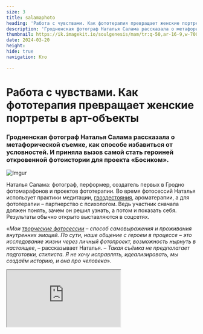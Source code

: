 ```yaml
---
size: 3
title: salamaphoto
heading: 'Работа с чувствами. Как фототерапия превращает женские портреты в арт-объекты'
description: 'Гродненская фотограф Наталья Салама рассказала о метафорической съемке, как способе избавиться от условностей. И приняла вызов самой стать героиней откровенной фотоистории для проекта «Босиком».'
thumbnail: https://ik.imagekit.io/soulgenesis/mam/tr:q-50,ar-16-9,w-700/VN20240503_172735.1.gif
date: 2024-03-20
height: 
hide: true
navigation: Кто

---
```

# **Работа с чувствами. Как фототерапия превращает женские портреты в арт-объекты**

### Гродненская фотограф Наталья Салама рассказала о метафорической съемке, как способе избавиться от условностей. И приняла вызов самой стать героиней откровенной фотоистории для проекта «Босиком».

![Imgur](https://i.imgur.com/JWAKziF.jpg)

Наталья Салама: фотограф, перформер, создатель первых в Гродно фотомарафонов и проектов фототерапии. Во время фотосессий Наталья использует практики медитации, [гвоздестояния](https://www.instagram.com/p/CN0FzDrnZLw/), ароматерапии, а для фототерапии – партнерство с психологом. Ведь участник сначала должен понять, зачем он решил узнать, а потом и показать себя. Результаты обычно открыто выставляются в соцсетях.

«_Мои [творческие фотосессии](https://www.instagram.com/p/C4U1hlcI7b1/) – способ самовыражения и проживания внутренних эмоций. По сути, наше общение с героем в процессе – это исследование жизни через личный фотопроект, возможность нырнуть в настоящее_, – рассказывает Наталья. – _Такая съёмка не предполагает подготовки, стилиста. Я не хочу исправлять, идеализировать, мы создаём историю, и она про человека_».

<div><iframe class="youtube" src="https://www.youtube.com/embed/gt1AIQwJJIg"></div>

Начиналось все с детской и семейной фотографии. Тысячи добрых живых снимков вызывали желание усилить и исследовать контакты. Фотосессии превратились в тематические серии, жанровые истории перетекли в первые в Гродно фотомарафоны. Не только для женщин, но чаще всего именно они становятся главными героинями, и соглашаются как на художественные трансформации, так и на откровенные ню.

«_За пару часов все места разобраны, а я радуюсь, словно ребёнок, удивляясь тому, как марафон, одна лишь идея, способен поменять ход событий не только моей жизни, но и других людей. Ко мне приходят без стилистов, но могут по совету психотерапевта, бывало и такое_», – говорит Наталья.

<div class="gallery3">
<img src="https://i.imgur.com/ygNsnaT.jpeg" alt="Описание первого изображения"> 
<img src="https://i.imgur.com/5RITa3y.jpeg" alt="Описание второго изображения">
<img src="https://i.imgur.com/p0fezrI.jpeg" alt="Описание третьего изображения">    
</div>

Темы для марафонов возникают спонтанно: поймать последние две недели августа; понять «кризис» женского возраста; исследовать, что такое «Дом». Каждый день – новая героиня и новая история. Локацией становятся студия, старый город, парк, чердак, погост. В сериях невозможно оторвать одно фото от другого, а главным фокусом могут быть кошка или шрам от аппендицита. Визуал в итоге передаёт нематериальное: эмоцию, впечатление от человека, как он воспринимает себя сам.

«_Я увидела: все объелись ретуши. Людям хочется оставлять на память простую жизнь. Мы гуляем, разговариваем, смеемся, рассказываем истории, где-то серьезные темы. Женщина чувствует себя живой, а я люблю снимать в движении_».

![Imgur](https://i.imgur.com/9NpTufZ.jpg)

![Imgur](https://i.imgur.com/NANjRdi.jpg)

Сегодня в Гродно практически невозможно повторить первые персональные выставки Натальи Салама из-за тотальной подозрительности ко всему необычному. Например, вернисаж-перфоманс [«Под гипнозом»](https://www.youtube.com/watch?v=uv8EjA7CCJ8(2018)), где гипнотизер сначала на 15 минут погружал публику в транс, после люди проходили в зал, рассматривали работы в технике мультиэкспозиции. Это была экотема, лес, и каждый видел что-то своё: «Гипноз должен был снять напряжение дня, а на выставку нужно заходить с чистым состоянием, и уже из него смотреть». 

Не работает как выставочный зал и галерея «У майстра», где проходил «Под гипнозом». Закрылось кафе AvaKava, где в 2020-м показывали еще одну выставку-перфоманс Натальи - [«Контакт»](https://www.instagram.com/p/B8Y_jRfn3xP/), объединивший на один вечер фотографа, художников, актера и танцовщиков модерн-балета. «Это было магическое погружение в мир воды, объемов, движения, ветра вперемешку с активностями зрителей, миром и вселенной».

![Imgur](https://i.imgur.com/7Of698d.jpg)

Фотомарафоны Наталья Салама решила запустить после «Контакта», чтобы найти выход своим творческим идеям. Первый марафон прошел как [арт-эксперимент](https://www.instagram.com/p/CYJcI-bhgXP/). Каждый день – одна новая съемка в студии. 

«_Выбирала типажных танцоров, актеров, приглашала моделей - они хорошо работают с телом - чтобы не отвлекаться на обычного человека, который зажат. Просто писала им. Пригласила Тоню Кологрив ассистировать. Использовала и училась использовать нестандартные схемы со светом, бутафорию, бодиарт. Поняла, что такой базы нигде не возьмешь без опыта, сколько бы ни учился. Когда делаешь много и разного, нащупываешь то, что тебе необходимо_».

<div class="gallery3">
<img src="https://i.imgur.com/5Edovkj.jpeg" alt="Описание первого изображения"> 
<img src="https://i.imgur.com/iFBOqB4.jpeg" alt="Описание второго изображения">
<img src="https://i.imgur.com/QcCioB9.jpeg" alt="Описание третьего изображения">    
</div>

«_После марафонов всегда получается что-то классное. Они что-то запускают в тебе, какие-то [невероятные возможности](https://www.instagram.com/p/CsJZk-uI2-X/?img_index=1) и, как оказалось, не только в тебе_». 

Год назад Наталья Салама решила поработать не с моделями, а с людьми «с улицы».

«_Ко мне начали приходить женщины 40+ или 50+ – не только стройные, разные. И я поняла. Я их всех боюсь. Вижу зажатость, как часто женщина не принимает свой возраст, свое тело. И чтобы продумать, как быть, придумала марафон без ограничений. За 2 вечера записались 28 человек - не выбирала, взяла, всех. 
Было жуть как страшно перед съемкой, хотелось, чтобы человек и раскрылся, и был доволен. Особенно, когда тебе говорили популярную фразу: «Не люблю смотреть на себя». Не факт, что понравится и после съемки. Но вдруг оказалось, что фотография – это очень терапевтично. Ты получаешь не то, что нравится, а то, какой ты был в моменте. Я справилась, впервые в моем профиле появились обычные люди – разного возраста, разного роста, и худые, и полные_».

![Imgur](https://i.imgur.com/9UzwVP4.jpg)

![Imgur](https://i.imgur.com/EudzSev.jpg)

«_А потом я пришла к тому, что мне 38 лет, смотрю в зеркало и понимаю, что выгляжу не так как чувствую. Марафон 40+ делала, в первую очередь, для себя. Хотелось повзаимодействовать с женщинами, которые прошли этот рубеж. Появились новые истории, примеры, которые примиряли с возрастом, состоянием, телом. Я поняла, красивая женщина – это женщина расслабленная. Неважно, сколько у тебя морщин, какие объёмы, если ты чувствуешь себя живой и лёгкой_». 

![Imgur](https://i.imgur.com/MUkGK2b.jpg)

«_Однажды утром занималась медитацией, и мне пришла идея сделать проект с психологом. Нужен был человек, который может заниматься со мной фототерапией. Она давно придумана и не нами. Прямо в 7 утра написала [Лене Гавриленко](@gavrilenkals): есть идея! Две групповые психологические сессии и между ними одна персональная фотосессия с участницами. Каждый приходит со своим запросом, не только про тело: не могу проявиться, хочу бросить работу – любая проблема_».

Прийти к решению помогает психолог и художественные фотографии Натальи: 
«_Вся моя практика показывает, что люди устали от ретуши. Сегодня очевиден запрос на откровенность, честность с собой. Когда делимся, мы исцеляем другу друга_».

![Imgur](https://i.imgur.com/CRyYLeF.jpg)

![Imgur](https://i.imgur.com/SCxwlXz.jpg)

«У меня был сложный этап в юности, никто не верит. Бурная молодость. Огонь, воду и медные трубы прошла, дурная компания и все дела. Я оттуда очень хорошо выплыла, слава Богу, а кто-то и не выплыл. Получила качество: не осуждать. Умею принимать, учусь принимать человека, понимаю, что можно попасть в разные ситуации, столкнуться со сложностями, и не всегда есть рука помощи, которая поможет выйти из этих состояний, не всегда есть принятие людей».

![Imgur](https://i.imgur.com/Ibvmsd9.jpg)

Один из последних метафорических марафонов Натальи Салама – рефлексия по рассказам женщин на тему «Дом». Фотосессия и видео визуализировали личные дневники: 15 женщин, съемка через день. Сегодня снимаю – завтра выкладываю результат. 15 историй. Восприятие у всех разное: кто-то свое тело воспринимает как дом, а для кого-то точкой покоя может быть балкон в кондоминимуме на Ольшанке. 

«_В сложные времена человек ищет опору. Мы её искали, нашли, она есть, останется в фотографиях. Всегда можно вернуться, заземлиться. Сложнее всего участницам оказалось написать тексты-признания. В том числе тем, чем страшно делиться, не хочется. Но из откровенности получаются удивительные вещи, если человек по-настоящему этого желает_». 

![Imgur](https://i.imgur.com/1Gc9JUQ.jpg)

Автор видео и фото: [Катерина Гордеева](https://www.instagram.com/katti.gordeeva/)
Автор текста: [Инна Максимчик](https://t.me/mamgrodno)

Переходите по ссылкам в статье, чтобы посмотреть примеры работ Натальи Салама
Больше о Наталье Салама можно узнать:[здесь](https://www.instagram.com/salama_natalia/)

Примеры мультиэкспозиции: [здесь](https://www.instagram.com/p/C3Vd8VsIzSv/) 

Ролик "Контакт", [еще один](https://www.instagram.com/p/B8cAOdwHAfj/)  

["Любовь"](https://www.instagram.com/p/Cs8hnkqI30v/)

Проект "Босиком". Часть 1. Виктория Бальцер: [Чтобы не оказаться в пустоте](https://www.mamgrodno.com/projects/Viktoriabalcer.html)

Проект "Босиком". Часть 2. Ника Гончар: [Скелет обязательно станцует](https://www.mamgrodno.com/projects/nikagonchar.html)

Проект "Босиком" Часть 3. Лена Майсюк [Путь листа](https://www.mamgrodno.com/projects/lenatrip.html)

Проект "Босиком" часть 4.Алена Клімава:[Шляхам птушкі з Новага Свету](https://www.mamgrodno.com/projects/halubkaalena.html)






